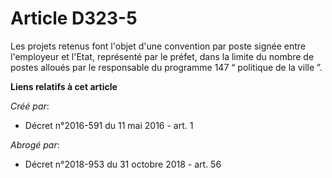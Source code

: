 # Article D323-5

Les projets retenus font l'objet d'une convention par poste signée entre l'employeur et l'Etat, représenté par le préfet,
dans la limite du nombre de postes alloués par le responsable du programme 147 “ politique de la ville ”.

**Liens relatifs à cet article**

_Créé par_:

  - Décret n°2016-591 du 11 mai 2016 - art. 1

_Abrogé par_:

  - Décret n°2018-953 du 31 octobre 2018 - art. 56
